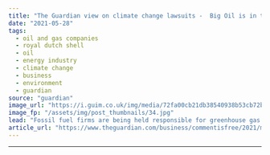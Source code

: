 ```yaml
---
title: "The Guardian view on climate change lawsuits -  Big Oil is in the dock | Editorial"
date: "2021-05-28"
tags: 
  - oil and gas companies
  - royal dutch shell
  - oil
  - energy industry
  - climate change
  - business
  - environment
  - guardian
source: "guardian"
image_url: "https://i.guim.co.uk/img/media/72fa00cb21db38540938b53cb72b6b536fe9f383/0_276_5184_3110/master/5184.jpg?width=460&quality=85&auto=format&fit=max&s=cf31cafa343dc69fd9f5f64b20bdc856"
image_fp: "/assets/img/post_thumbnails/34.jpg"
lead: "Fossil fuel firms are being held responsible for greenhouse gas emissions. That’s a good thingHistory was made in the Hague district court this week. Judge Larisa Alwin ruled that Shell, one of the world’s biggest oil companies, must cut its emission..."
article_url: "https://www.theguardian.com/business/commentisfree/2021/may/28/the-guardian-view-on-climate-change-lawsuits-big-oil-is-in-the-dock"
---
```


---
